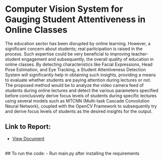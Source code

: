 # Computer Vision System for Gauging Student Attentiveness in Online Classes
The education sector has been disrupted by online learning. However, a significant concern about students; real participation is raised in the process. Such expertise could be very beneficial to improving teacher-student engagement and subsequently, the overall quality of education in online classes. By detecting characteristics like Facial Expressions, Head Pose Estimation, and Eye Tracking, a Student Attentiveness Detection System will significantly help in obtaining such
insights, providing a means to evaluate whether students are paying attention during lectures or not. The proposed method would be to analyze the video camera
feed of students during online lectures and detect the various parameters specified before conclusively derive focus levels of students during specific lectures using several models such as MTCNN (Multi-task Cascade Convolution Neural Network), coupled with the OpenCV Framework to subsequently try and derive focus levels
of students as the desired insights for the output.
<br>
## Link to Report:
- [View Document](https://drive.google.com/file/d/1l30DwREoAGsw1FeI8cGzwbwSNW-nXOfW/view?usp=sharing)

<br>
## To run the code:
- Run main.py after installing the requirements
